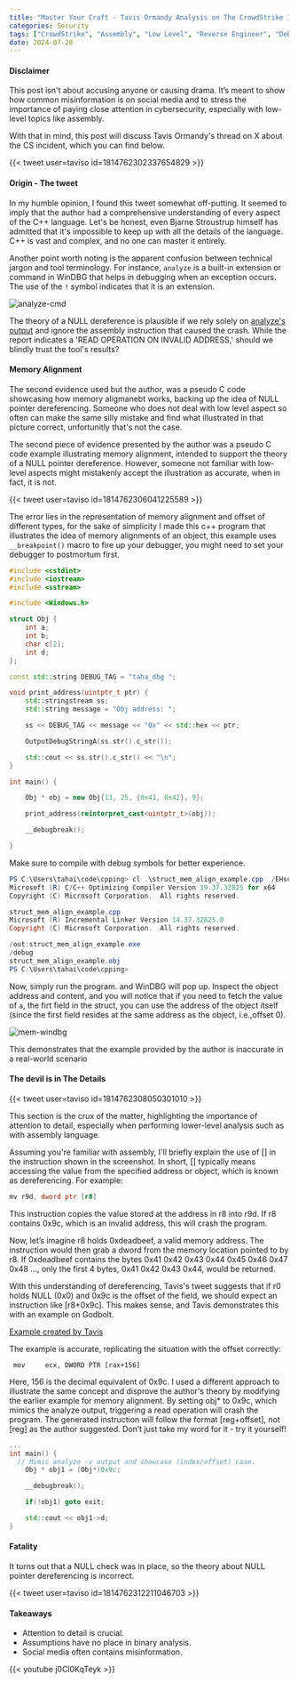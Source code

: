 ```yaml
---
title: "Master Your Craft - Tavis Ormandy Analysis on The CrowdStrike Incident"
categories: Security
tags: ["CrowdStrike", "Assembly", "Low Level", "Reverse Engineer", "Debugger", "Vulnerability", "Exploit", "C", "C++", "CPP"]
date: 2024-07-28
---
```


#### Disclaimer
This post isn't about accusing anyone or causing drama. It’s meant to show how common misinformation is on social media and to stress the importance of paying close attention in cybersecurity, especially with low-level topics like assembly.

With that in mind, this post will discuss Tavis Ormandy's thread on X about the CS incident, which you can find below.

{{< tweet user=taviso id=1814762302337654829 >}}


#### Origin - The tweet
In my humble opinion, I found this tweet somewhat off-putting. It seemed to imply that the author had a comprehensive understanding of every aspect of the C++ language. Let's be honest, even Bjarne Stroustrup himself has admitted that it's impossible to keep up with all the details of the language. C++ is vast and complex, and no one can master it entirely.

Another point worth noting is the apparent confusion between technical jargon and tool terminology. For instance, `analyze` is a built-in extension or command in WinDBG that helps in debugging when an exception occurs. The use of the `!` symbol indicates that it is an extension.

![analyze-cmd](/images/cs_incident/cdb_analyze.png)

The theory of a NULL dereference is plausible if we rely solely on [analyze's output](https://pbs.twimg.com/media/GS9HY7wbYAAsVS0?format=png&name=900x900) and ignore the assembly instruction that caused the crash. While the report indicates a 'READ OPERATION ON INVALID ADDRESS,' should we blindly trust the tool's results?

#### Memory Alignment 
The second evidence used but the author, was a pseudo C code showcasing how memory aligmanebt works, backing up the idea of NULL pointer dereferencing. Someone who does not deal with low level aspect so often can make the same silly mistake and find what illustrated in that picture correct, unfortunitly that's not the case.

The second piece of evidence presented by the author was a pseudo C code example illustrating memory alignment, intended to support the theory of a NULL pointer dereference. However, someone not familiar with low-level aspects might mistakenly accept the illustration as accurate, when in fact, it is not.

{{< tweet user=taviso id=1814762306041225589 >}}

The error lies in the representation of memory alignment and offset of different types, for the sake of simplicity I made this c++ program that illustrates the idea of memory alignments of an object, this example uses `__breakpoint()` macro to fire up your debugger, you might need to set your debugger to postmortum first. 

```CPP
#include <cstdint>
#include <iostream>
#include <sstream>

#include <Windows.h>

struct Obj {
    int a;
    int b;
    char c[2];
    int d;
};

const std::string DEBUG_TAG = "taha_dbg ";

void print_address(uintptr_t ptr) {
    std::stringstream ss;
    std::string message = "Obj address: ";

    ss << DEBUG_TAG << message << "0x" << std::hex << ptr;

    OutputDebugStringA(ss.str().c_str());

    std::cout << ss.str().c_str() << "\n";
}

int main() {

    Obj * obj = new Obj{13, 25, {0x41, 0x42}, 9};

    print_address(reinterpret_cast<uintptr_t>(obj));

    __debugbreak();

}
```

Make sure to compile with debug symbols for better experience.

```POWERSHELL
PS C:\Users\tahai\code\cpping> cl .\struct_mem_align_example.cpp  /EHsc /Zi /DEBUG
Microsoft (R) C/C++ Optimizing Compiler Version 19.37.32825 for x64
Copyright (C) Microsoft Corporation.  All rights reserved.

struct_mem_align_example.cpp
Microsoft (R) Incremental Linker Version 14.37.32825.0
Copyright (C) Microsoft Corporation.  All rights reserved.

/out:struct_mem_align_example.exe
/debug
struct_mem_align_example.obj
PS C:\Users\tahai\code\cpping>
```

Now, simply run the program. and WinDBG will pop up. Inspect the object address and content, and you will notice that if you need to fetch the value of `a`, the firt field in the struct, you can use the address of the object itself (since the first field resides at the same address as the object, i.e.,offset 0).

![mem-windbg](/images/cs_incident/cdb_analyze.png)

This demonstrates that the example provided by the author is inaccurate in a real-world scenario

#### The devil is in The Details 

{{< tweet user=taviso id=1814762308050301010 >}}

This section is the crux of the matter, highlighting the importance of attention to detail, especially when performing lower-level analysis such as with assembly language.

Assuming you're familiar with assembly, I'll briefly explain the use of [] in the instruction shown in the screenshot. In short, [] typically means accessing the value from the specified address or object, which is known as dereferencing. For example:

```asm
mv r9d, dword ptr [r8]
```

This instruction copies the value stored at the address in r8 into r9d. If r8 contains 0x9c, which is an invalid address, this will crash the program.

Now, let’s imagine r8 holds 0xdeadbeef, a valid memory address. The instruction would then grab a dword from the memory location pointed to by r8. If 0xdeadbeef contains the bytes 0x41 0x42 0x43 0x44 0x45 0x46 0x47 0x48 ..., only the first 4 bytes, 0x41 0x42 0x43 0x44, would be returned.

With this understanding of dereferencing, Tavis's tweet suggests that if r0 holds NULL (0x0) and 0x9c is the offset of the field, we should expect an instruction like [r8+0x9c]. This makes sense, and Tavis demonstrates this with an example on Godbolt.

[Example created by Tavis](https://godbolt.org/z/sdz4PGxxo)

The example is accurate, replicating the situation with the offset correctly:

```ASM
 mov     ecx, DWORD PTR [rax+156]
```

Here, 156 is the decimal equivalent of 0x9c. I used a different approach to illustrate the same concept and disprove the author's theory by modifying the earlier example for memory alignment. By setting obj* to 0x9c, which mimics the analyze output, triggering a read operation will crash the program. The generated instruction will follow the format [reg+offset], not [reg] as the author suggested. Don’t just take my word for it - try it yourself!


```CPP
...
int main() {
  // Mimic analyze -v output and showcase (index/offset) case.
    Obj * obj1 = (Obj*)0x9c;

    __debugbreak();

    if(!obj1) goto exit;

    std::cout << obj1->d;
}
```

#### Fatality
It turns out that a NULL check was in place, so the theory about NULL pointer dereferencing is incorrect.

{{< tweet user=taviso id=1814762312211046703 >}}

#### Takeaways
- Attention to detail is crucial. 
- Assumptions have no place in binary analysis. 
- Social media often contains misinformation. 

{{< youtube j0Cl0KqTeyk >}}